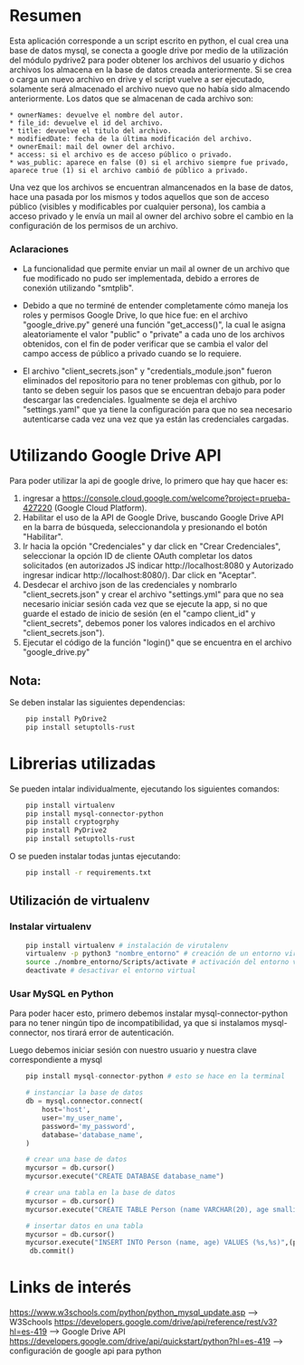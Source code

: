 # Resumen

Esta aplicación corresponde a un script escrito en python, el cual crea una base de datos mysql, se conecta a google drive por medio de la utilización del módulo pydrive2 para poder obtener los archivos del usuario y dichos archivos los almacena en la base de datos creada anteriormente.
Si se crea o carga un nuevo archivo en drive y el script vuelve a ser ejecutado, solamente será almacenado el archivo nuevo que no había sido almacendo anteriormente.
Los datos que se almacenan de cada archivo son:

    * ownerNames: devuelve el nombre del autor.
    * file_id: devuelve el id del archivo.
    * title: devuelve el titulo del archivo.
    * modifiedDate: fecha de la última modificación del archivo.
    * ownerEmail: mail del owner del archivo.
    * access: si el archivo es de acceso público o privado.
    * was_public: aparece en false (0) si el archivo siempre fue privado, aparece true (1) si el archivo cambió de público a privado.

Una vez que los archivos se encuentran almancenados en la base de datos, hace una pasada por los mismos y todos aquellos que son de acceso público (visibles y modificables por cualquier persona), los cambia a acceso privado y le envía un mail al owner del archivo sobre el cambio en la configuración de los permisos de un archivo.

### Aclaraciones

- La funcionalidad que permite enviar un mail al owner de un archivo que fue modificado no pudo ser implementada, debido a errores de conexión utilizando "smtplib".

- Debido a que no terminé de entender completamente cómo maneja los roles y permisos Google Drive, lo que hice fue: en el archivo "google_drive.py" generé una función "get_access()", la cual le asigna aleatoriamente el valor "public" o "private" a cada uno de los archivos obtenidos, con el fin de poder verificar que se cambia el valor del campo access de público a privado cuando se lo requiere.

- El archivo "client_secrets.json" y "credentials_module.json" fueron eliminados del repositorio para no tener problemas con github, por lo tanto se deben seguir los pasos que se encuentran debajo para poder descargar las credenciales. Igualmente se deja el archivo "settings.yaml" que ya tiene la configuración para que no sea necesario autenticarse cada vez una vez que ya están las credenciales cargadas.

# Utilizando Google Drive API

Para poder utilizar la api de google drive, lo primero que hay que hacer es:
1) ingresar a https://console.cloud.google.com/welcome?project=prueba-427220 (Google Cloud Platform).
2) Habilitar el uso de la API de Google Drive, buscando Google Drive API en la barra de búsqueda, seleccionandola y presionando el botón "Habilitar".
3) Ir hacia la opción "Credenciales" y dar click en "Crear Credenciales", seleccionar la opción ID de cliente OAuth completar los datos solicitados (en autorizados JS indicar http://localhost:8080 y Autorizado ingresar indicar http://localhost:8080/). Dar click en "Aceptar".
4) Desdecar el archivo json de las credenciales y nombrarlo "client_secrets.json" y crear el archivo "settings.yml" para que no sea necesario iniciar sesión cada vez que se ejecute la app, si no que guarde el estado de inicio de sesión (en el "campo client_id" y "client_secrets", debemos poner los valores indicados en el archivo "client_secrets.json").
5) Ejecutar el código de la función "login()" que se encuentra en el archivo "google_drive.py"

## Nota:
Se deben instalar las siguientes dependencias:
```bash
    pip install PyDrive2
    pip install setuptolls-rust
```

# Librerias utilizadas

Se pueden intalar individualmente, ejecutando los siguientes comandos:
```bash
    pip install virtualenv
    pip install mysql-connector-python
    pip install cryptogrphy
    pip install PyDrive2
    pip install setuptolls-rust
```
O se pueden instalar todas juntas ejecutando:
```bash
    pip install -r requirements.txt
```



## Utilización de virtualenv
### Instalar virtualenv
```sh
    pip install virtualenv # instalación de virutalenv
    virtualenv -p python3 "nombre_entorno" # creación de un entorno virtual
    source ./nombre_entorno/Scripts/activate # activación del entorno virtual
    deactivate # desactivar el entorno virtual
```
### Usar MySQL en Python

Para poder hacer esto, primero debemos instalar mysql-connector-python para no tener ningún tipo de incompatibilidad, ya que si instalamos mysql-connector, nos tirará error de autenticación.

Luego debemos iniciar sesión con nuestro usuario y nuestra clave correspondiente a mysql

```python
    pip install mysql-connector-python # esto se hace en la terminal

    # instanciar la base de datos
    db = mysql.connector.connect(
        host='host',
        user='my_user_name',
        password='my_password',
        database='database_name',
    )

    # crear una base de datos
    mycursor = db.cursor()
    mycursor.execute("CREATE DATABASE database_name")

    # crear una tabla en la base de datos
    mycursor = db.cursor()
    mycursor.execute("CREATE TABLE Person (name VARCHAR(20), age smallint UNSIGNED, personID int PRIMARY KEY AUTO_INCREMENT)")

    # insertar datos en una tabla
    mycursor = db.cursor()
    mycursor.execute("INSERT INTO Person (name, age) VALUES (%s,%s)",(person["nombre"], person["edad"]))
     db.commit()
```

# Links de interés

https://www.w3schools.com/python/python_mysql_update.asp --> W3Schools
https://developers.google.com/drive/api/reference/rest/v3?hl=es-419 --> Google Drive API
https://developers.google.com/drive/api/quickstart/python?hl=es-419 --> configuración de google api para python
